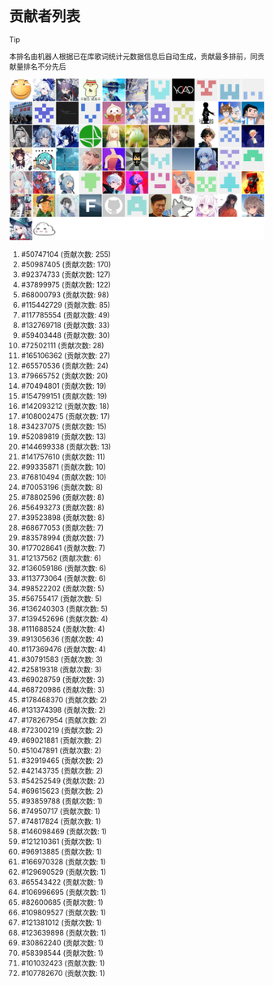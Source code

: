 # 贡献者列表

> [!TIP]
> 本排名由机器人根据已在库歌词统计元数据信息后自动生成，贡献最多排前，同贡献量排名不分先后

![贡献者头像画廊](./CONTRIBUTORS.svg)

1. #50747104 (贡献次数: 255)
2. #50987405 (贡献次数: 170)
3. #92374733 (贡献次数: 127)
4. #37899975 (贡献次数: 122)
5. #68000793 (贡献次数: 98)
6. #115442729 (贡献次数: 85)
7. #117785554 (贡献次数: 49)
8. #132769718 (贡献次数: 33)
9. #59403448 (贡献次数: 30)
10. #72502111 (贡献次数: 28)
11. #165106362 (贡献次数: 27)
12. #65570536 (贡献次数: 24)
13. #79665752 (贡献次数: 20)
14. #70494801 (贡献次数: 19)
15. #154799151 (贡献次数: 19)
16. #142093212 (贡献次数: 18)
17. #108002475 (贡献次数: 17)
18. #34237075 (贡献次数: 15)
19. #52089819 (贡献次数: 13)
20. #144699338 (贡献次数: 13)
21. #141757610 (贡献次数: 11)
22. #99335871 (贡献次数: 10)
23. #76810494 (贡献次数: 10)
24. #70053196 (贡献次数: 8)
25. #78802596 (贡献次数: 8)
26. #56493273 (贡献次数: 8)
27. #39523898 (贡献次数: 8)
28. #68677053 (贡献次数: 7)
29. #83578994 (贡献次数: 7)
30. #177028641 (贡献次数: 7)
31. #12137562 (贡献次数: 6)
32. #136059186 (贡献次数: 6)
33. #113773064 (贡献次数: 6)
34. #98522202 (贡献次数: 5)
35. #56755417 (贡献次数: 5)
36. #136240303 (贡献次数: 5)
37. #139452696 (贡献次数: 4)
38. #111688524 (贡献次数: 4)
39. #91305636 (贡献次数: 4)
40. #117369476 (贡献次数: 4)
41. #30791583 (贡献次数: 3)
42. #25819318 (贡献次数: 3)
43. #69028759 (贡献次数: 3)
44. #68720986 (贡献次数: 3)
45. #178468370 (贡献次数: 2)
46. #131374398 (贡献次数: 2)
47. #178267954 (贡献次数: 2)
48. #72300219 (贡献次数: 2)
49. #69021881 (贡献次数: 2)
50. #51047891 (贡献次数: 2)
51. #32919465 (贡献次数: 2)
52. #42143735 (贡献次数: 2)
53. #54252549 (贡献次数: 2)
54. #69615623 (贡献次数: 2)
55. #93859788 (贡献次数: 1)
56. #74950717 (贡献次数: 1)
57. #74817824 (贡献次数: 1)
58. #146098469 (贡献次数: 1)
59. #121210361 (贡献次数: 1)
60. #96913885 (贡献次数: 1)
61. #166970328 (贡献次数: 1)
62. #129690529 (贡献次数: 1)
63. #65543422 (贡献次数: 1)
64. #106996695 (贡献次数: 1)
65. #82600685 (贡献次数: 1)
66. #109809527 (贡献次数: 1)
67. #121381012 (贡献次数: 1)
68. #123639898 (贡献次数: 1)
69. #30862240 (贡献次数: 1)
70. #58398544 (贡献次数: 1)
71. #101032423 (贡献次数: 1)
72. #107782670 (贡献次数: 1)
